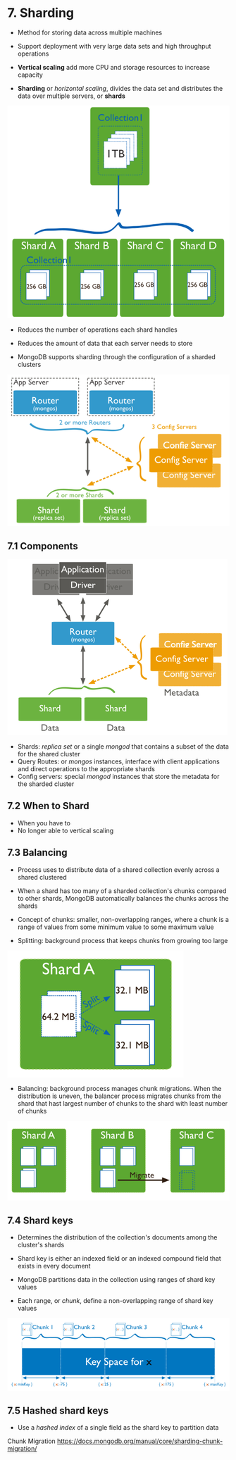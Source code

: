 # 7. Sharding
* Method for storing data across multiple machines
* Support deployment with very large data sets and high throughput operations

* **Vertical scaling**  add more CPU and storage resources to increase capacity
* **Sharding** or *horizontal scaling*, divides the data set and distributes the data over multiple servers, or **shards**

![Shard Collection](images/sharded-collection.png)

* Reduces the number of operations each shard handles
* Reduces the amount of data that each server needs to store

* MongoDB supports sharding through the configuration of a sharded clusters

![Sharded Cluster Production Architecture](images/sharded-cluster-production-architecture.png)

## 7.1 Components

![Shared Cluster](images/sharded-cluster.png)

* Shards: *replica set* or a single *mongod* that contains a subset of the data for the shared cluster
* Query Routes: or *mongos* instances, interface with client applications and direct operations to the appropriate shards
* Config servers: special *mongod* instances that store the metadata for the sharded cluster

## 7.2 When to Shard
* When you have to
* No longer able to vertical scaling

## 7.3 Balancing
* Process uses to distribute data of a shared collection evenly across a shared clustered
* When a shard has too many of a sharded collection's chunks compared to other shards, MongoDB automatically balances the chunks across the shards

* Concept of chunks: smaller, non-overlapping ranges, where a chunk is a range of values from some minimum value to some maximum value

* Splitting: background process that keeps chunks from growing too large

![Sharding Splitting](images/sharding-splitting.png)

* Balancing: background process manages chunk migrations. When the distribution is uneven, the balancer process migrates chunks from the shard that hast largest number of chunks to the shard with least number of chunks

![Sharding Migrating](images/sharding-migrating.png)

## 7.4 Shard keys
* Determines the distribution of the collection's documents among the cluster's shards
* Shard key is either an indexed field or an indexed compound field that exists in every document

* MongoDB partitions data in the collection using ranges of shard key values
* Each range, or *chunk*, define a non-overlapping range of shard key values

![Sharding Range Based](images/sharding-range-based.png)


## 7.5 Hashed shard keys
* Use a *hashed index* of a single field as the shard key to partition data

Chunk Migration
https://docs.mongodb.org/manual/core/sharding-chunk-migration/